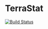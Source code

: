 # TerraStat

[![Build Status](https://github.com/mthelm85/TerraStat.jl/actions/workflows/CI.yml/badge.svg?branch=master)](https://github.com/mthelm85/TerraStat.jl/actions/workflows/CI.yml?query=branch%3Amaster)

